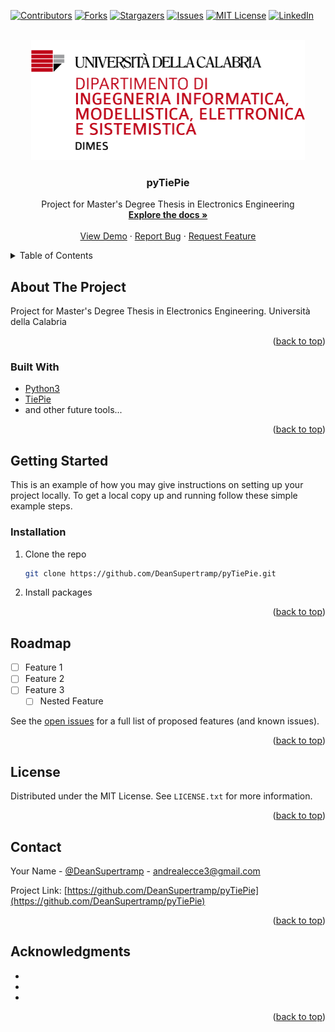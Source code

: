 <div id="top"></div>
<!--
*** Thanks for checking out the Best-README-Template. If you have a suggestion
*** that would make this better, please fork the repo and create a pull request
*** or simply open an issue with the tag "enhancement".
*** Don't forget to give the project a star!
*** Thanks again! Now go create something AMAZING! :D
-->



<!-- PROJECT SHIELDS -->
<!--
*** I'm using markdown "reference style" links for readability.
*** Reference links are enclosed in brackets [ ] instead of parentheses ( ).
*** See the bottom of this document for the declaration of the reference variables
*** for contributors-url, forks-url, etc. This is an optional, concise syntax you may use.
*** https://www.markdownguide.org/basic-syntax/#reference-style-links
-->
[![Contributors][contributors-shield]][contributors-url]
[![Forks][forks-shield]][forks-url]
[![Stargazers][stars-shield]][stars-url]
[![Issues][issues-shield]][issues-url]
[![MIT License][license-shield]][license-url]
[![LinkedIn][linkedin-shield]][linkedin-url]



<!-- PROJECT LOGO -->
<br />
<div align="center">
  <a href="https://github.com/DeanSupertramp/pyTiePie">
    <img src="images/logo_dimes.png" alt="Logo" width="438" height="192">
  </a>

<h3 align="center">pyTiePie</h3>

  <p align="center">
    Project for Master's Degree Thesis in Electronics Engineering
    <br />
    <a href="https://github.com/DeanSupertramp/pyTiePie"><strong>Explore the docs »</strong></a>
    <br />
    <br />
    <a href="https://github.com/DeanSupertramp/pyTiePie">View Demo</a>
    ·
    <a href="https://github.com/DeanSupertramp/pyTiePie/issues">Report Bug</a>
    ·
    <a href="https://github.com/DeanSupertramp/pyTiePie/issues">Request Feature</a>
  </p>
</div>



<!-- TABLE OF CONTENTS -->
<details>
  <summary>Table of Contents</summary>
  <ol>
    <li>
      <a href="#about-the-project">About The Project</a>
      <ul>
        <li><a href="#built-with">Built With</a></li>
      </ul>
    </li>
    <li>
      <a href="#getting-started">Getting Started</a>
      <ul>
        <li><a href="#prerequisites">Prerequisites</a></li>
        <li><a href="#installation">Installation</a></li>
      </ul>
    </li>
    <li><a href="#usage">Usage</a></li>
    <li><a href="#roadmap">Roadmap</a></li>
    <li><a href="#contributing">Contributing</a></li>
    <li><a href="#license">License</a></li>
    <li><a href="#contact">Contact</a></li>
    <li><a href="#acknowledgments">Acknowledgments</a></li>
  </ol>
</details>



<!-- ABOUT THE PROJECT -->
## About The Project

<!-- 
[![Product Name Screen Shot][product-screenshot]](https://example.com) -->

<!-- Here's a blank template to get started: To avoid retyping too much info. Do a search and replace with your text editor for the following: `DeanSupertramp`, `pyTiePie`, `DeanSupertramp`, `andrea-alecce`, `gmail`, `andrealecce3`, `project_title`, `project_description` -->

Project for Master's Degree Thesis in Electronics Engineering.
Università della Calabria


<p align="right">(<a href="#top">back to top</a>)</p>



### Built With

<!-- * [Next.js](https://nextjs.org/)
* [React.js](https://reactjs.org/)
* [Vue.js](https://vuejs.org/)
* [Angular](https://angular.io/)
* [Svelte](https://svelte.dev/)
* [Laravel](https://laravel.com)
* [Bootstrap](https://getbootstrap.com)
* [JQuery](https://jquery.com) -->


* [Python3](https://www.python.org/)
* [TiePie](https://www.tiepie.com/en)
* and other future tools...

<p align="right">(<a href="#top">back to top</a>)</p>



<!-- GETTING STARTED -->
## Getting Started

This is an example of how you may give instructions on setting up your project locally.
To get a local copy up and running follow these simple example steps.

<!-- ### Prerequisites

This is an example of how to list things you need to use the software and how to install them.
* npm
  ```sh
  npm install npm@latest -g
  ``` -->

### Installation

<!-- 1. Get a free API Key at [https://example.com](https://example.com)
2. Clone the repo
   ```sh
   git clone https://github.com/DeanSupertramp/pyTiePie.git
   ```
3. Install NPM packages
   ```sh
   npm install
   ```
4. Enter your API in `config.js`
   ```js
   const API_KEY = 'ENTER YOUR API';
   ``` -->

<!-- 1. Get a free API Key at [https://example.com](https://example.com) -->
1. Clone the repo
   ```sh
   git clone https://github.com/DeanSupertramp/pyTiePie.git
   ```
2. Install packages
   <!-- ```sh
   npm install
   ``` -->
<!-- 3. Enter your API in `config.js`
   ```js
   const API_KEY = 'ENTER YOUR API';
   ``` -->


<p align="right">(<a href="#top">back to top</a>)</p>



<!-- USAGE EXAMPLES -->
<!-- ## Usage

Use this space to show useful examples of how a project can be used. Additional screenshots, code examples and demos work well in this space. You may also link to more resources.

_For more examples, please refer to the [Documentation](https://example.com)_

<p align="right">(<a href="#top">back to top</a>)</p>
 -->


<!-- ROADMAP -->
## Roadmap

- [ ] Feature 1
- [ ] Feature 2
- [ ] Feature 3
    - [ ] Nested Feature

See the [open issues](https://github.com/DeanSupertramp/pyTiePie/issues) for a full list of proposed features (and known issues).

<p align="right">(<a href="#top">back to top</a>)</p>



<!-- CONTRIBUTING -->
<!-- ## Contributing

Contributions are what make the open source community such an amazing place to learn, inspire, and create. Any contributions you make are **greatly appreciated**.

If you have a suggestion that would make this better, please fork the repo and create a pull request. You can also simply open an issue with the tag "enhancement".
Don't forget to give the project a star! Thanks again!

1. Fork the Project
2. Create your Feature Branch (`git checkout -b feature/AmazingFeature`)
3. Commit your Changes (`git commit -m 'Add some AmazingFeature'`)
4. Push to the Branch (`git push origin feature/AmazingFeature`)
5. Open a Pull Request

<p align="right">(<a href="#top">back to top</a>)</p>
 -->


<!-- LICENSE -->
## License

Distributed under the MIT License. See `LICENSE.txt` for more information.

<p align="right">(<a href="#top">back to top</a>)</p>



<!-- CONTACT -->
## Contact

Your Name - [@DeanSupertramp](https://twitter.com/DeanSupertramp) - andrealecce3@gmail.com

Project Link: [https://github.com/DeanSupertramp/pyTiePie](https://github.com/DeanSupertramp/pyTiePie)

<p align="right">(<a href="#top">back to top</a>)</p>



<!-- ACKNOWLEDGMENTS -->
## Acknowledgments

* []()
* []()
* []()

<p align="right">(<a href="#top">back to top</a>)</p>



<!-- MARKDOWN LINKS & IMAGES -->
<!-- https://www.markdownguide.org/basic-syntax/#reference-style-links -->
[contributors-shield]: https://img.shields.io/github/contributors/DeanSupertramp/pyTiePie.svg?style=for-the-badge
[contributors-url]: https://github.com/DeanSupertramp/pyTiePie/graphs/contributors
[forks-shield]: https://img.shields.io/github/forks/DeanSupertramp/pyTiePie.svg?style=for-the-badge
[forks-url]: https://github.com/DeanSupertramp/pyTiePie/network/members
[stars-shield]: https://img.shields.io/github/stars/DeanSupertramp/pyTiePie.svg?style=for-the-badge
[stars-url]: https://github.com/DeanSupertramp/pyTiePie/stargazers
[issues-shield]: https://img.shields.io/github/issues/DeanSupertramp/pyTiePie.svg?style=for-the-badge
[issues-url]: https://github.com/DeanSupertramp/pyTiePie/issues
[license-shield]: https://img.shields.io/github/license/DeanSupertramp/pyTiePie.svg?style=for-the-badge
[license-url]: https://github.com/DeanSupertramp/pyTiePie/blob/master/LICENSE.txt
[linkedin-shield]: https://img.shields.io/badge/-LinkedIn-black.svg?style=for-the-badge&logo=linkedin&colorB=555
[linkedin-url]: https://linkedin.com/in/andrea-alecce
[product-screenshot]: images/screenshot.png
